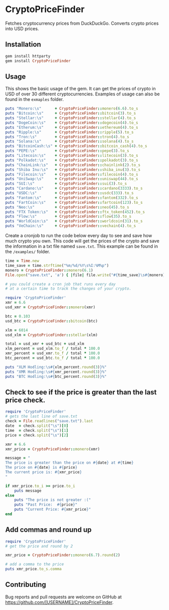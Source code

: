 # CryptoPriceFinder

Fetches cryptocurrency prices from DuckDuckGo. Converts crypto prices into USD prices. 

## Installation
```ruby
gem install httparty
gem install CryptoPriceFinder
```

## Usage

This shows the basic usage of the gem. It can get the prices of crypto in USD of over 30 different cryptocurrencies. Examples of usage can also be found in the `exmaples` folder.

```ruby
puts "Monero:\s"      + CryptoPriceFinder::monero(6.6).to_s
puts "Bitcoin:\s"     + CryptoPriceFinder::bitcoin(3).to_s
puts "Stellar:\s"     + CryptoPriceFinder::stellar(4).to_s
puts "DogeCoin:\s"    + CryptoPriceFinder::dogecoin(4).to_s
puts "Etherum:\s"     + CryptoPriceFinder::ethereum(4).to_s
puts "Ripple:\s"      + CryptoPriceFinder::ripple(5).to_s
puts "Tron:\s"        + CryptoPriceFinder::tron(4).to_s
puts "Solana:\s"      + CryptoPriceFinder::solana(4).to_s
puts "BitcoinCash:\s" + CryptoPriceFinder::bitcoin_cash(4).to_s
puts "PEPE:\s"        + CryptoPriceFinder::pepe(3).to_s
puts "Litecoin:\s"    + CryptoPriceFinder::litecoin(3).to_s
puts "Polkadot:\s"    + CryptoPriceFinder::polkadot(3).to_s
puts "ChainLink:\s"   + CryptoPriceFinder::chainlink(2).to_s
puts "Shiba Inu:\s"   + CryptoPriceFinder::shiba_inu(3).to_s
puts "Filecoin:\s"    + CryptoPriceFinder::filecoin(4).to_s
puts "UniSwap:\s"     + CryptoPriceFinder::uniswap(44).to_s
puts "SUI:\s"         + CryptoPriceFinder::sui(3).to_s
puts "Cardano:\s"     + CryptoPriceFinder::cardano(3333).to_s
puts "USDC:\s"        + CryptoPriceFinder::usdc(333).to_s
puts "Fantom:\s"      + CryptoPriceFinder::fantom(332).to_s
puts "FartCoin:\s"    + CryptoPriceFinder::fartcoin(123).to_s
puts "Neo:\s"         + CryptoPriceFinder::neo(45).to_s
puts "FTX Token:\s"   + CryptoPriceFinder::ftx_token(452).to_s
puts "Flow:\s"        + CryptoPriceFinder::flow(35).to_s
puts "WorldCoin:\s"   + CryptoPriceFinder::worldcoin(31).to_s
puts "VeChain:\s"     + CryptoPriceFinder::vechain(4).to_s
```

Create a cronjob to run the code below every day to see and save how much crypto you own. This code will get the prices of the crypto and save the information in a txt file named `save.txt`. This example can be found in the `/examples/` folder.
```ruby
time = Time.new
time_save = time.strftime("%m/%d/%Y\s%I:%M%p")
monero = CryptoPriceFinder::monero(6.1)
File.open("save.txt", 'a') { |file| file.write("#{time_save}\s#{monero}\n") }

# you could create a cron job that runs every day
# at a certain time to track the changes of your crypto.
```

```ruby
require 'CryptoPriceFinder'
xmr = 6.6
usd_xmr = CryptoPriceFinder::monero(xmr)

btc = 0.103
usd_btc = CryptoPriceFinder::bitcoin(btc)

xlm = 6014
usd_xlm = CryptoPriceFinder::stellar(xlm)

total = usd_xmr + usd_btc + usd_xlm
xlm_percent = usd_xlm.to_f / total * 100.0
xmr_percent = usd_xmr.to_f / total * 100.0
btc_percent = usd_btc.to_f / total * 100.0

puts "XLM Hodling:\s#{xlm_percent.round(3)}%"
puts "XMR Hodling:\s#{xmr_percent.round(3)}%"
puts "BTC Hodling:\s#{btc_percent.round(3)}%"
```

## Check to see if the price is greater than the last price check.

```ruby
require 'CryptoPriceFinder'
# gets the last line of save.txt
check = File.readlines("save.txt").last
date  = check.split("\s")[0]
time  = check.split("\s")[1]
price = check.split("\s")[2]

xmr = 6.6
xmr_price = CryptoPriceFinder::monero(xmr)

message = "
The price is greater than the price on #{date} at #{time}
The price on #{date} is #{price}
The current price is: #{xmr_price}
"

if xmr_price.to_i >= price.to_i
	puts message
else
	puts "The price is not greater :("
	puts "Past Price:  #{price}"
	puts "Current Price: #{xmr_price}"
end
```
## Add commas and round up

```ruby
require 'CryptoPriceFinder'
# get the price and round by 2

xmr_price = CryptoPriceFinder::monero(6.7).round(2)

# add a comma to the price
puts xmr_price.to_s.comma

```
## Contributing

Bug reports and pull requests are welcome on GitHub at https://github.com/[USERNAME]/CryptoPriceFinder.
